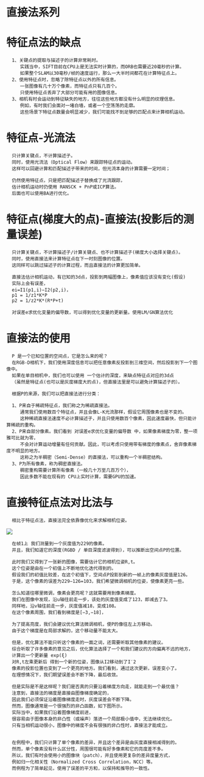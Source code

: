# 直接法系列

# 特征点法的缺点
      1、关键点的提取与描述子的计算非常耗时。
         实践当中，SIFT目前在CPU上是无法实时计算的，而ORB也需要近20毫秒的计算。
         如果整个SLAM以30毫秒/帧的速度运行，那么一大半时间都花在计算特征点上。
      2、使用特征点时，忽略了除特征点以外的所有信息。
         一张图像有几十万个像素，而特征点只有几百个。
         只使用特征点丢弃了大部分可能有用的图像信息。
      3、相机有时会运动到特征缺失的地方，往往这些地方都没有什么明显的纹理信息。
         例如，有时我们会面对一堵白墙，或者一个空荡荡的走廓。
         这些场景下特征点数量会明显减少，我们可能找不到足够的匹配点来计算相机运动。


# 特征点-光流法
      只计算关键点，不计算描述子。
      同时，使用光流法（Optical Flow）来跟踪特征点的运动。
      这样可以回避计算和匹配描述子带来的时间，但光流本身的计算需要一定时间；
      
      仍然使用特征点，只是把匹配描述子替换成了光流跟踪，
      估计相机运动时仍使用 RANSCK + PnP或ICP算法。
      后面也可以使用BA进行优化。
      
# 特征点(梯度大的点)-直接法(投影后的测量误差)
      只计算关键点，不计算描述子/计算关键点、也不计算描述子(梯度大小选择关键点)。
      同时，使用直接法来计算特征点在下一时刻图像的位置。
      这同样可以跳过描述子的计算过程，而且直接法的计算更加简单。
      
      直接法估计相机运动，有已知的3d点，投影到两幅图像上，像素值应该没有变化(假设)
      实际上会有误差，
      ei=I1(p1,i)−I2(p2,i)，
      p1 = 1/z1*K*P   
      p2 = 1/z2*K*(R*P+t)   
      
      对误差e求优化变量的偏导数，可以得到优化变量的更新量。使用LM/GN算法优化
      
# 直接法的使用
      P 是一个已知位置的空间点，它是怎么来的呢？
      在RGB-D相机下，我们使用深度信息可以把任意像素反投影到三维空间，然后投影到下一个图像中。
      如果在单目相机中，我们也可以使用 一个估计的深度，来缺点特征点对应的3d点
      （虽然是特征点(也可以是灰度梯度大的点)，但直接法里是可以避免计算描述子的）。

      根据P的来源，我们可以把直接法进行分类：

      1、P来自于稀疏特征点，我们称之为稀疏直接法。
         通常我们使用数百个特征点，并且会像L-K光流那样，假设它周围像素也是不变的。
         这种稀疏直接法速度不必计算描述子，并且只使用数百个像素，因此速度最快，但只能计算稀疏的重构。
      2、P来自部分像素。我们看到 对误差e求优化变量的偏导数 中，如果像素梯度为零，整一项雅可比就为零，
         不会对计算运动增量有任何贡献。因此，可以考虑只使用带有梯度的像素点，舍弃像素梯度不明显的地方。
         这称之为半稠密（Semi-Dense）的直接法，可以重构一个半稠密结构。
      3、P为所有像素，称为稠密直接法。
         稠密重构需要计算所有像素（一般几十万至几百万个），
         因此多数不能在现有的 CPU上实时计算，需要GPU的加速。

# 直接特征点法对比法与
      相比于特征点法，直接法完全依靠像优化来求解相机位姿。
![](https://images2015.cnblogs.com/blog/606958/201607/606958-20160720225237060-1994588212.png)

      在帧1上 我们测量到一个灰度值为229的像素。
      并且，我们知道它的深度(RGBD / 单目深度滤波得到)，可以推断出空间点P的位置。

      此时我们又得到了一张新的图像，需要估计它的相机位姿R,t。
      这个位姿是由在一个初值上不断地优化迭代得到的。
      假设我们的初值比较差，在这个初值下，空间点P投影到新的一帧上的像素灰度值是126。
      于是，这个像素的误差为229−126=103，我们希望微调相机的位姿，使像素更亮一些。

      怎么知道往哪里微调，像素会更亮呢？这就需要用到像素梯度。
      我们在图像中发现，沿u轴往前走一步，该处的灰度值变成了123，即减去了3。
      同样地，沿v轴往前走一步，灰度值减18，变成108。
      在这个像素周围，我们看到梯度是[−3,−18]，

      为了提高亮度，我们会建议优化算法微调相机，使P的像往左上方移动。
      由于这个梯度是在局部求解的，这个移动量不能太大。

      但是，优化算法不能只听这个像素的一面之词，还需要听取其他像素的建议。
      综合听取了许多像素的意见之后，优化算法选择了一个和我们建议的方向偏离不远的地方，
      计算出一个更新量 exp(ξ)
      对R,t左乘更新后 得到一个新的位姿，图像从I2移动到了I′2
      像素的投影位置也变到了一个更亮的地方。我们看到，通过这次更新，误差变小了。
      在理想情况下，我们期望误差会不断下降，最后收敛。

      但是实际是不是这样呢？我们是否真的只要沿着梯度方向走，就能走到一个最优值？
      注意到，直接法的梯度是直接由图像梯度确定的，
      因此我们必须保证沿着图像梯度走时，灰度误差会不断下降。
      然而，图像通常是一个很强烈的非凸函数，如下图所示。
      实际当中，如果我们沿着图像梯度前进，
      很容易由于图像本身的非凸性（或噪声）落进一个局部极小值中，无法继续优化。
      只有当相机运动很小，图像中的梯度不会有很强的非凸性时，直接法才能成立。


      在例程中，我们只计算了单个像素的差异，并且这个差异是由灰度直接相减得到的。
      然而，单个像素没有什么区分性，周围很可能有好多像素和它的亮度差不多。
      所以，我们有时会使用小的图像块（patch），并且使用更复杂的差异度量方式，
      例如归一化相关性（Normalized Cross Correlation，NCC）等。
      而例程为了简单起见，使用了误差的平方和，以保持和推导的一致性。


      

